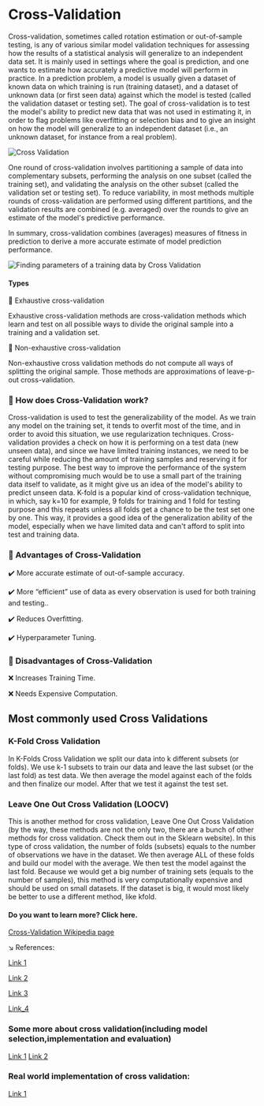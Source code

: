 # Cross-Validation #

Cross-validation, sometimes called rotation estimation or out-of-sample testing, is any of various similar model validation techniques for assessing how the results of a statistical analysis will generalize to an independent data set. It is mainly used in settings where the goal is prediction, and one wants to estimate how accurately a predictive model will perform in practice. In a prediction problem, a model is usually given a dataset of known data on which training is run (training dataset), and a dataset of unknown data (or first seen data) against which the model is tested (called the validation dataset or testing set). The goal of cross-validation is to test the model's ability to predict new data that was not used in estimating it, in order to flag problems like overfitting or selection bias and to give an insight on how the model will generalize to an independent dataset (i.e., an unknown dataset, for instance from a real problem).

![Cross Validation](cross-gif.gif)

One round of cross-validation involves partitioning a sample of data into complementary subsets, performing the analysis on one subset (called the training set), and validating the analysis on the other subset (called the validation set or testing set). To reduce variability, in most methods multiple rounds of cross-validation are performed using different partitions, and the validation results are combined (e.g. averaged) over the rounds to give an estimate of the model's predictive performance.

In summary, cross-validation combines (averages) measures of fitness in prediction to derive a more accurate estimate of model prediction performance.

![Finding parameters of a training data by Cross Validation](grid_search_cross_validation.png "Finding parameters of a training data by Cross Validation")

#### Types ####

:triangular_flag_on_post: Exhaustive cross-validation

Exhaustive cross-validation methods are cross-validation methods which learn and test on all possible ways to divide the original sample into a training and a validation set.

:triangular_flag_on_post: Non-exhaustive cross-validation

Non-exhaustive cross validation methods do not compute all ways of splitting the original sample. Those methods are approximations of leave-p-out cross-validation.


### :large_blue_diamond: How does Cross-Validation work? ###

Cross-validation is used to test the generalizability of the model.
As we train any model on the training set, it tends to overfit most of the time, and in order to avoid this situation, we use regularization techniques. Cross-validation provides a check on how it is performing on a test data (new unseen data), and since we have limited training instances, we need to be careful while reducing the amount of training samples and reserving it for testing purpose.
The best way to improve the performance of the system without compromising much would be to use a small part of the training data itself to validate, as it might give us an idea of the model's ability to predict unseen data.
K-fold is a popular kind of cross-validation technique, in which, say k=10 for example, 9 folds for training and 1 fold for testing purpose and this repeats unless all folds get a chance to be the test set one by one. This way, it provides a good idea of the generalization ability of the model, especially when we have limited data and can't afford to split into test and training data.

### :large_blue_diamond: Advantages of Cross-Validation ###

:heavy_check_mark: More accurate estimate of out-of-sample accuracy.

:heavy_check_mark: More “efficient” use of data as every observation is used for both training and testing..

:heavy_check_mark: Reduces Overfitting.

:heavy_check_mark: Hyperparameter Tuning.

### :large_blue_diamond: Disadvantages of Cross-Validation ###

:x:  Increases Training Time.

:x: Needs Expensive Computation.

## Most commonly used Cross Validations ##

### K-Fold Cross Validation ###
In K-Folds Cross Validation we split our data into k different subsets (or folds). We use k-1 subsets to train our data and leave the last subset (or the last fold) as test data. We then average the model against each of the folds and then finalize our model. After that we test it against the test set.

### Leave One Out Cross Validation (LOOCV) ###
This is another method for cross validation, Leave One Out Cross Validation (by the way, these methods are not the only two, there are a bunch of other methods for cross validation. Check them out in the Sklearn website). In this type of cross validation, the number of folds (subsets) equals to the number of observations we have in the dataset. We then average ALL of these folds and build our model with the average. We then test the model against the last fold. Because we would get a big number of training sets (equals to the number of samples), this method is very computationally expensive and should be used on small datasets. If the dataset is big, it would most likely be better to use a different method, like kfold.

#### Do you want to learn more? Click here. ####
[Cross-Validation Wikipedia page](https://en.wikipedia.org/wiki/Cross-validation_(statistics))


:arrow_lower_right: References:

[Link 1](https://www.geeksforgeeks.org/cross-validation-machine-learning/)

[Link 2](https://github.com/encodedANAND/K-Fold-Cross-Validation)

[Link 3](https://www.geeksforgeeks.org/cross-validation-machine-learning/)

[Link_4](https://towardsdatascience.com/train-test-split-and-cross-validation-in-python-80b61beca4b6)

### Some more about cross validation(including model selection,implementation and evaluation)
[Link 1](https://arxiv.org/pdf/1811.12808.pdf)
[Link 2](https://www.cl.cam.ac.uk/teaching/1920/NLP/Session5.pdf)


### Real world implementation of cross validation:
[Link 1](https://www.developer.com/mgmt/real-world-machine-learning-model-evaluation-and-optimization.html)
